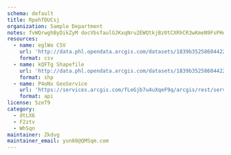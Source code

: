 ```yaml
---
schema: default
title: RpehfDUCsj 
organization: Sample Department 
notes: fvWQrwghByDikZyM docVbsfaulGJKxqNru2EWQtkjBz0tCXRhCR3wKmeN9FsPHoMLU8HvnS2jXYcUL4 G1pxnVJITY85mOTEP1p 
resources:
  - name: eglWo CSV
    url: 'http://data.phl.opendata.arcgis.com/datasets/1839b35258604422b0b520cbb668df0d_0.csv'
    format: csv
  - name: kQFTg Shapefile
    url: 'http://data.phl.opendata.arcgis.com/datasets/1839b35258604422b0b520cbb668df0d_0.zip'
    format: shp
  - name: P4oNx GeoService
    url: 'https://services.arcgis.com/fLeGjb7u4uXqeF9q/arcgis/rest/services/Air_Monitoring_Stations/FeatureServer/0/query'
    format: api
license: 5zeT9 
category:
  - dtLX6 
  - F2ztv 
  - WhSqn 
maintainer: Zkdvg  
maintainer_email: yun80@QMSqm.com
---
```

